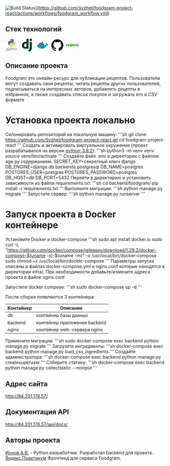 ![Build Status](https://github.com/Syzhet/foodgram-project-react/actions/workflows/Django-app%20workflow/badge.svg)](https://github.com/syzhet/foodgram-project-react/actions/workflows/foodgram_workflow.yml)

## Стек технологий 

<div>
  <img src="https://github.com/devicons/devicon/blob/master/icons/python/python-original-wordmark.svg" title="Python" alt="Python" width="40" height="40"/>&nbsp;
  <img src="https://github.com/devicons/devicon/blob/master/icons/django/django-plain.svg" title="Django" alt="Django" width="40" height="40"/>&nbsp;
  <img src="https://github.com/devicons/devicon/blob/master/icons/docker/docker-original.svg" title="Docker" alt="Docker" width="40" height="40"/>&nbsp;
  <img src="https://github.com/devicons/devicon/blob/master/icons/github/github-original.svg" title="GitHub" alt="GitHub" width="40" height="40"/>&nbsp;
  <img src="https://github.com/devicons/devicon/blob/master/icons/nginx/nginx-original.svg"  title="nginx" alt="nginx" width="40" height="40"/>&nbsp;
</div>

## Описание проекта
Foodgram это онлайн-ресурс для публикации рецептов.
Пользователи могут создавать свои рецепты, читать рецепты других пользователей, подписываться на интересных авторов, добавлять рецепты в избранное, а также создавать список покупок и загружать его в _CSV_ формате

# Установка проекта локально
Склонировать репозиторий на локальную машину:
'''sh
git clone https://github.com/Syzhet/foodgram-project-react.git
cd foodgram-project-react
'''
Cоздать и активировать виртуальное окружение (проект разрабатывался на версии [python-3.8.2](https://www.python.org/downloads/release/python-382/)):
'''sh
python3 -m venv venv
source venv/bin/activate
'''
Cоздайте файл .env в директории с файлом age.py содержанием:
SECRET_KEY=секретный ключ django
DB_ENGINE=django.db.backends.postgresql
DB_NAME=postgres
POSTGRES_USER=postgres
POSTGRES_PASSWORD=postgres
DB_HOST=db
DB_PORT=5432
Перейти в директирию и установить зависимости из файла requirements.txt:
'''sh
cd backend/foodgram/
pip install -r requirements.txt
'''
Выполните миграции:
'''sh
python manage.py migrate
'''
Запустите сервер:
'''sh
python manage.py runserver
'''

# Запуск проекта в Docker контейнере
Установите Docker и docker-compose
'''sh
sudo apt install docker.io 
sudo curl -L "https://github.com/docker/compose/releases/download/1.29.2/docker-compose-$(uname -s)-$(uname -m)" -o /usr/local/bin/docker-compose
sudo chmod +x /usr/local/bin/docker-compose
'''
Параметры запуска описаны в файлах docker-compose.yml и nginx.conf которые находятся в директории infra/.
При необходимости добавьте/измените адреса проекта в файле nginx.conf

Запустите docker compose:
'''sh
sudo docker-compose up -d
'''

После сборки появляются 3 контейнера:

| Контайнер | Описание |
| ------ | ------ |
| db | контейнер базы данных |
| backend | контейнер приложения backend |
| nginx | контейнер web-сервера nginx |

Примените миграции:
'''sh
sudo docker-compose exec backend python manage.py migrate
'''
Загрузите ингредиенты:
'''sh
docker-compose exec backend python manage.py load_csv_ingredients
'''
Создайте администратора:
'''sh
docker-compose exec backend python manage.py createsuperuser
'''
Соберите статику:
'''sh
docker-compose exec backend python manage.py collectstatic --noinput
'''

## Адрес сайта 
http://84.201.176.57/

## Документация API
http://84.201.176.57/api/docs/

## Авторы проекта

[Ионов А.В.](https://github.com/Syzhet) - Python разработчик. Разработал backend для проекта.
[Яндекс.Практикум](https://practicum.yandex.ru/) Фронтенд для сервиса Foodgram.

